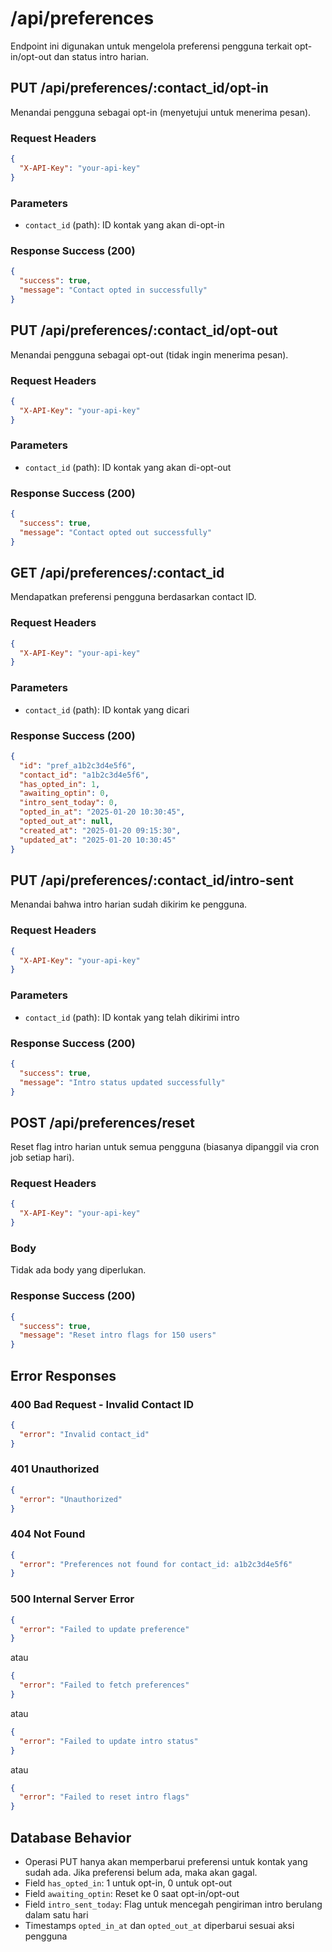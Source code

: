 # /api/preferences

Endpoint ini digunakan untuk mengelola preferensi pengguna terkait opt-in/opt-out dan status intro harian.

## PUT /api/preferences/:contact_id/opt-in

Menandai pengguna sebagai opt-in (menyetujui untuk menerima pesan).

### Request Headers

```json
{
  "X-API-Key": "your-api-key"
}
```

### Parameters

- `contact_id` (path): ID kontak yang akan di-opt-in

### Response Success (200)

```json
{
  "success": true,
  "message": "Contact opted in successfully"
}
```

## PUT /api/preferences/:contact_id/opt-out

Menandai pengguna sebagai opt-out (tidak ingin menerima pesan).

### Request Headers

```json
{
  "X-API-Key": "your-api-key"
}
```

### Parameters

- `contact_id` (path): ID kontak yang akan di-opt-out

### Response Success (200)

```json
{
  "success": true,
  "message": "Contact opted out successfully"
}
```

## GET /api/preferences/:contact_id

Mendapatkan preferensi pengguna berdasarkan contact ID.

### Request Headers

```json
{
  "X-API-Key": "your-api-key"
}
```

### Parameters

- `contact_id` (path): ID kontak yang dicari

### Response Success (200)

```json
{
  "id": "pref_a1b2c3d4e5f6",
  "contact_id": "a1b2c3d4e5f6",
  "has_opted_in": 1,
  "awaiting_optin": 0,
  "intro_sent_today": 0,
  "opted_in_at": "2025-01-20 10:30:45",
  "opted_out_at": null,
  "created_at": "2025-01-20 09:15:30",
  "updated_at": "2025-01-20 10:30:45"
}
```

## PUT /api/preferences/:contact_id/intro-sent

Menandai bahwa intro harian sudah dikirim ke pengguna.

### Request Headers

```json
{
  "X-API-Key": "your-api-key"
}
```

### Parameters

- `contact_id` (path): ID kontak yang telah dikirimi intro

### Response Success (200)

```json
{
  "success": true,
  "message": "Intro status updated successfully"
}
```

## POST /api/preferences/reset

Reset flag intro harian untuk semua pengguna (biasanya dipanggil via cron job setiap hari).

### Request Headers

```json
{
  "X-API-Key": "your-api-key"
}
```

### Body

Tidak ada body yang diperlukan.

### Response Success (200)

```json
{
  "success": true,
  "message": "Reset intro flags for 150 users"
}
```

## Error Responses

### 400 Bad Request - Invalid Contact ID

```json
{
  "error": "Invalid contact_id"
}
```

### 401 Unauthorized

```json
{
  "error": "Unauthorized"
}
```

### 404 Not Found

```json
{
  "error": "Preferences not found for contact_id: a1b2c3d4e5f6"
}
```

### 500 Internal Server Error

```json
{
  "error": "Failed to update preference"
}
```

atau

```json
{
  "error": "Failed to fetch preferences"
}
```

atau

```json
{
  "error": "Failed to update intro status"
}
```

atau

```json
{
  "error": "Failed to reset intro flags"
}
```

## Database Behavior

- Operasi PUT hanya akan memperbarui preferensi untuk kontak yang sudah ada. Jika preferensi belum ada, maka akan gagal.
- Field `has_opted_in`: 1 untuk opt-in, 0 untuk opt-out
- Field `awaiting_optin`: Reset ke 0 saat opt-in/opt-out
- Field `intro_sent_today`: Flag untuk mencegah pengiriman intro berulang dalam satu hari
- Timestamps `opted_in_at` dan `opted_out_at` diperbarui sesuai aksi pengguna
